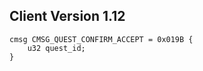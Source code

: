 ## Client Version 1.12

```rust,ignore
cmsg CMSG_QUEST_CONFIRM_ACCEPT = 0x019B {
    u32 quest_id;    
}

```
